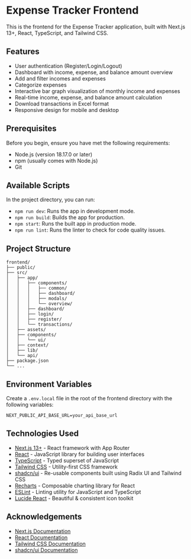 # Expense Tracker Frontend

This is the frontend for the Expense Tracker application, built with Next.js 13+, React, TypeScript, and Tailwind CSS.

## Features

- User authentication (Register/Login/Logout)
- Dashboard with income, expense, and balance amount overview
- Add and filter incomes and expenses
- Categorize expenses
- Interactive bar graph visualization of monthly income and expenses
- Real-time income, expense, and balance amount calculation
- Download transactions in Excel format
- Responsive design for mobile and desktop

## Prerequisites

Before you begin, ensure you have met the following requirements:

- Node.js (version 18.17.0 or later)
- npm (usually comes with Node.js)
- Git

## Available Scripts

In the project directory, you can run:

- `npm run dev`: Runs the app in development mode.
- `npm run build`: Builds the app for production.
- `npm start`: Runs the built app in production mode.
- `npm run lint`: Runs the linter to check for code quality issues.

## Project Structure

```
frontend/
├── public/
├── src/
│   ├── app/
│   │   ├── components/
│   │   │   ├── common/
│   │   │   ├── dashboard/
│   │   │   ├── modals/
│   │   │   └── overview/
│   │   ├── dashboard/
│   │   ├── login/
│   │   ├── register/
│   │   └── transactions/
│   ├── assets/
│   ├── components/
│   │   └── ui/
│   ├── context/
│   ├── lib/
│   └── api/
├── package.json
└── ...
```

## Environment Variables

Create a `.env.local` file in the root of the frontend directory with the following variables:

```
NEXT_PUBLIC_API_BASE_URL=your_api_base_url
```

## Technologies Used

- [Next.js 13+](https://nextjs.org/) - React framework with App Router
- [React](https://reactjs.org/) - JavaScript library for building user interfaces
- [TypeScript](https://www.typescriptlang.org/) - Typed superset of JavaScript
- [Tailwind CSS](https://tailwindcss.com/) - Utility-first CSS framework
- [shadcn/ui](https://ui.shadcn.com/) - Re-usable components built using Radix UI and Tailwind CSS
- [Recharts](https://recharts.org/) - Composable charting library for React
- [ESLint](https://eslint.org/) - Linting utility for JavaScript and TypeScript
- [Lucide React](https://lucide.dev/) - Beautiful & consistent icon toolkit

## Acknowledgements

- [Next.js Documentation](https://nextjs.org/docs)
- [React Documentation](https://reactjs.org/docs)
- [Tailwind CSS Documentation](https://tailwindcss.com/docs)
- [shadcn/ui Documentation](https://ui.shadcn.com/)
